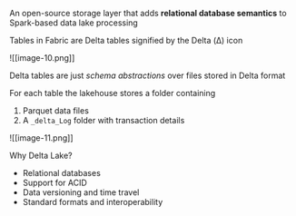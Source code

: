 
An open-source storage layer that adds **relational database semantics** to Spark-based data lake processing

Tables in Fabric are Delta tables signified by the Delta (Δ) icon

![[image-10.png]]

Delta tables are just *schema abstractions* over files stored in Delta format

For each table the lakehouse stores a folder containing 

1. Parquet data files 
2. A `_delta_Log` folder with transaction details

![[image-11.png]]


Why Delta Lake?

- Relational databases
- Support for ACID
- Data versioning and time travel
- Standard formats and interoperability


